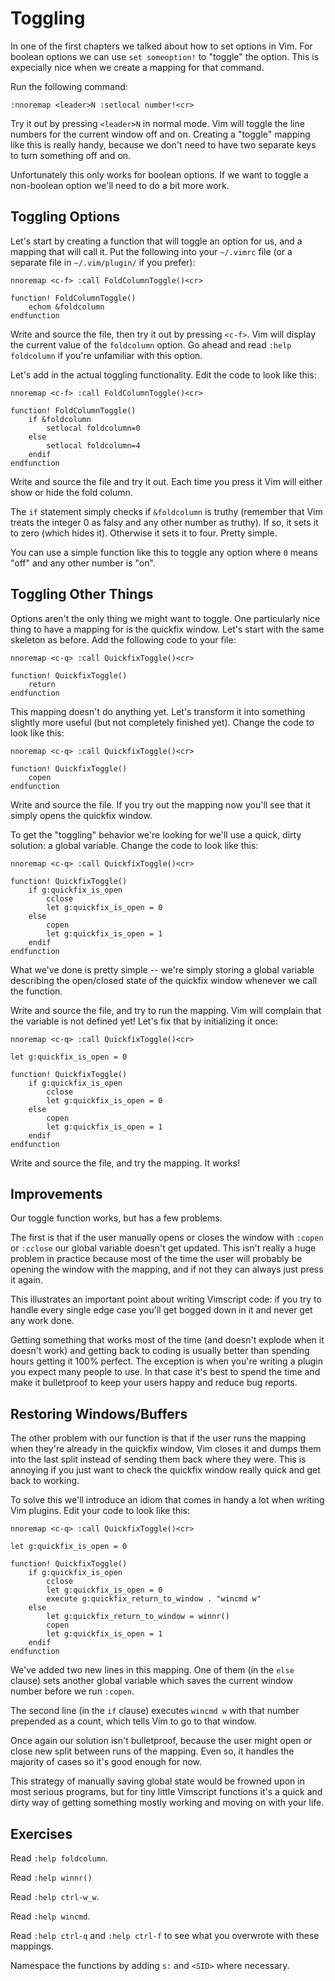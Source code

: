 Toggling
========

In one of the first chapters we talked about how to set options in Vim.  For
boolean options we can use `set someoption!` to "toggle" the option.  This is
expecially nice when we create a mapping for that command.

Run the following command:

    :nnoremap <leader>N :setlocal number!<cr>

Try it out by pressing `<leader>N` in normal mode.  Vim will toggle the line
numbers for the current window off and on.  Creating a "toggle" mapping like
this is really handy, because we don't need to have two separate keys to turn
something off and on.

Unfortunately this only works for boolean options.  If we want to toggle
a non-boolean option we'll need to do a bit more work.

Toggling Options
----------------

Let's start by creating a function that will toggle an option for us, and
a mapping that will call it.  Put the following into your `~/.vimrc` file (or
a separate file in `~/.vim/plugin/` if you prefer):

    nnoremap <c-f> :call FoldColumnToggle()<cr>

    function! FoldColumnToggle()
        echom &foldcolumn
    endfunction

Write and source the file, then try it out by pressing `<c-f>`.  Vim will
display the current value of the `foldcolumn` option.  Go ahead and read `:help
foldcolumn` if you're unfamiliar with this option.

Let's add in the actual toggling functionality.  Edit the code to look like
this:

    nnoremap <c-f> :call FoldColumnToggle()<cr>

    function! FoldColumnToggle()
        if &foldcolumn
            setlocal foldcolumn=0
        else
            setlocal foldcolumn=4
        endif
    endfunction

Write and source the file and try it out.  Each time you press it Vim will
either show or hide the fold column.

The `if` statement simply checks if `&foldcolumn` is truthy (remember that Vim
treats the integer 0 as falsy and any other number as truthy).  If so, it sets
it to zero (which hides it).  Otherwise it sets it to four.  Pretty simple.

You can use a simple function like this to toggle any option where `0` means
"off" and any other number is "on".

Toggling Other Things
---------------------

Options aren't the only thing we might want to toggle.  One particularly nice
thing to have a mapping for is the quickfix window.  Let's start with the same
skeleton as before.  Add the following code to your file:

    nnoremap <c-q> :call QuickfixToggle()<cr>

    function! QuickfixToggle()
        return
    endfunction

This mapping doesn't do anything yet.  Let's transform it into something
slightly more useful (but not completely finished yet).  Change the code to
look like this:

    nnoremap <c-q> :call QuickfixToggle()<cr>

    function! QuickfixToggle()
        copen
    endfunction

Write and source the file.  If you try out the mapping now you'll see that it
simply opens the quickfix window.

To get the "toggling" behavior we're looking for we'll use a quick, dirty
solution: a global variable.  Change the code to look like this:

    nnoremap <c-q> :call QuickfixToggle()<cr>

    function! QuickfixToggle()
        if g:quickfix_is_open
            cclose
            let g:quickfix_is_open = 0
        else
            copen
            let g:quickfix_is_open = 1
        endif
    endfunction

What we've done is pretty simple -- we're simply storing a global variable
describing the open/closed state of the quickfix window whenever we call the
function.

Write and source the file, and try to run the mapping.  Vim will complain that
the variable is not defined yet!  Let's fix that by initializing it once:

    nnoremap <c-q> :call QuickfixToggle()<cr>

    let g:quickfix_is_open = 0

    function! QuickfixToggle()
        if g:quickfix_is_open
            cclose
            let g:quickfix_is_open = 0
        else
            copen
            let g:quickfix_is_open = 1
        endif
    endfunction

Write and source the file, and try the mapping.  It works!

Improvements
------------

Our toggle function works, but has a few problems.

The first is that if the user manually opens or closes the window with `:copen`
or `:cclose` our global variable doesn't get updated.  This isn't really a huge
problem in practice because most of the time the user will probably be opening
the window with the mapping, and if not they can always just press it again.

This illustrates an important point about writing Vimscript code: if you try to
handle every single edge case you'll get bogged down in it and never get any
work done.

Getting something that works most of the time (and doesn't explode when it
doesn't work) and getting back to coding is usually better than spending hours
getting it 100% perfect.  The exception is when you're writing a plugin you
expect many people to use.  In that case it's best to spend the time and make it
bulletproof to keep your users happy and reduce bug reports.

Restoring Windows/Buffers
-------------------------

The other problem with our function is that if the user runs the mapping when
they're already in the quickfix window, Vim closes it and dumps them into the
last split instead of sending them back where they were.  This is annoying if
you just want to check the quickfix window really quick and get back to working.

To solve this we'll introduce an idiom that comes in handy a lot when writing
Vim plugins.  Edit your code to look like this:

    nnoremap <c-q> :call QuickfixToggle()<cr>

    let g:quickfix_is_open = 0

    function! QuickfixToggle()
        if g:quickfix_is_open
            cclose
            let g:quickfix_is_open = 0
            execute g:quickfix_return_to_window . "wincmd w"
        else
            let g:quickfix_return_to_window = winnr()
            copen
            let g:quickfix_is_open = 1
        endif
    endfunction

We've added two new lines in this mapping.  One of them (in the `else` clause)
sets another global variable which saves the current window number before we run
`:copen`.

The second line (in the `if` clause) executes `wincmd w` with that number
prepended as a count, which tells Vim to go to that window.

Once again our solution isn't bulletproof, because the user might open or close
new split between runs of the mapping.  Even so, it handles the majority of
cases so it's good enough for now.

This strategy of manually saving global state would be frowned upon in most
serious programs, but for tiny little Vimscript functions it's a quick and dirty
way of getting something mostly working and moving on with your life.

Exercises
---------

Read `:help foldcolumn`.

Read `:help winnr()`

Read `:help ctrl-w_w`.

Read `:help wincmd`.

Read `:help ctrl-q` and `:help ctrl-f` to see what you overwrote with these
mappings.

Namespace the functions by adding `s:` and `<SID>` where necessary.
